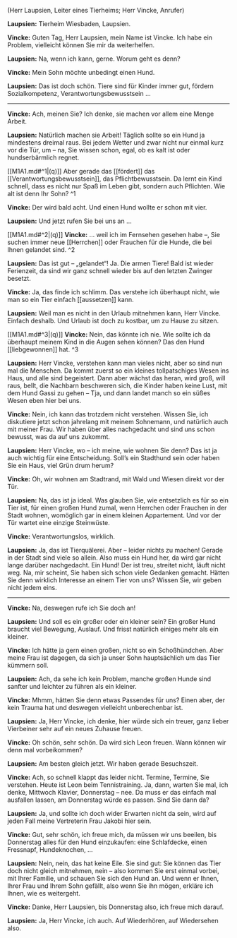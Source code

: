 (Herr Laupsien, Leiter eines Tierheims; Herr Vincke, Anrufer)

**Laupsien:** Tierheim Wiesbaden, Laupsien.

**Vincke:** Guten Tag, Herr Laupsien, mein Name ist Vincke. Ich habe ein Problem, vielleicht können Sie mir da weiterhelfen.

**Laupsien:** Na, wenn ich kann, gerne. Worum geht es denn?

**Vincke:** Mein Sohn möchte unbedingt einen Hund.

**Laupsien:** Das ist doch schön. Tiere sind für Kinder immer gut, fördern Sozialkompetenz, Verantwortungsbewusstsein ...

---

**Vincke:** Ach, meinen Sie? Ich denke, sie machen vor allem eine Menge Arbeit.

**Laupsien:** Natürlich machen sie Arbeit! Täglich sollte so ein Hund ja mindestens dreimal raus. Bei jedem Wetter und zwar nicht nur einmal kurz vor die Tür, um – na, Sie wissen schon, egal, ob es kalt ist oder hundserbärmlich regnet. 

[[M1A1.md#^1|(q)]] Aber gerade das [[fördert]] das [[Verantwortungsbewusstsein]], das Pflichtbewusstsein. Da lernt ein Kind schnell, dass es nicht nur Spaß im Leben gibt, sondern auch Pflichten. Wie alt ist denn Ihr Sohn? ^1

**Vincke:** Der wird bald acht. Und einen Hund wollte er schon mit vier.

**Laupsien:** Und jetzt rufen Sie bei uns an …

[[M1A1.md#^2|(q)]] **Vincke:** … weil ich im Fernsehen gesehen habe –, Sie suchen immer neue [[Herrchen]] oder Frauchen für die Hunde, die bei Ihnen gelandet sind. ^2

**Laupsien:** Das ist gut – „gelandet“! Ja. Die armen Tiere! Bald ist wieder Ferienzeit, da sind wir ganz schnell wieder bis auf den letzten Zwinger besetzt.

**Vincke:** Ja, das finde ich schlimm. Das verstehe ich überhaupt nicht, wie man so ein Tier einfach [[aussetzen]] kann.

**Laupsien:** Weil man es nicht in den Urlaub mitnehmen kann, Herr Vincke. Einfach deshalb. Und Urlaub ist doch zu kostbar, um zu Hause zu sitzen.

[[M1A1.md#^3|(q)]] **Vincke:** Nein, das könnte ich nie. Wie sollte ich da überhaupt meinem Kind in die Augen sehen können? Das den Hund [[liebgewonnen]] hat. ^3

**Laupsien:** Herr Vincke, verstehen kann man vieles nicht, aber so sind nun mal die Menschen. Da kommt zuerst so ein kleines tollpatschiges Wesen ins Haus, und alle sind begeistert. Dann aber wächst das heran, wird groß, will raus, bellt, die Nachbarn beschweren sich, die Kinder haben keine Lust, mit dem Hund Gassi zu gehen – Tja, und dann landet manch so ein süßes Wesen eben hier bei uns.

**Vincke:** Nein, ich kann das trotzdem nicht verstehen. Wissen Sie, ich diskutiere jetzt schon jahrelang mit meinem Sohnemann, und natürlich auch mit meiner Frau. Wir haben über alles nachgedacht und sind uns schon bewusst, was da auf uns zukommt.

**Laupsien:** Herr Vincke, wo – ich meine, wie wohnen Sie denn? Das ist ja auch wichtig für eine Entscheidung. Soll’s ein Stadthund sein oder haben Sie ein Haus, viel Grün drum herum?

**Vincke:** Oh, wir wohnen am Stadtrand, mit Wald und Wiesen direkt vor der Tür.

**Laupsien:** Na, das ist ja ideal. Was glauben Sie, wie entsetzlich es für so ein Tier ist, für einen großen Hund zumal, wenn Herrchen oder Frauchen in der Stadt wohnen, womöglich gar in einem kleinen Appartement. Und vor der Tür wartet eine einzige Steinwüste.

**Vincke:** Verantwortungslos, wirklich.

**Laupsien:** Ja, das ist Tierquälerei. Aber – leider nichts zu machen! Gerade in der Stadt sind viele so allein. Also muss ein Hund her, da wird gar nicht lange darüber nachgedacht. Ein Hund! Der ist treu, streitet nicht, läuft nicht weg. Na, mir scheint, Sie haben sich schon viele Gedanken gemacht. Hätten Sie denn wirklich Interesse an einem Tier von uns? Wissen Sie, wir geben nicht jedem eins.

---

**Vincke:** Na, deswegen rufe ich Sie doch an!

**Laupsien:** Und soll es ein großer oder ein kleiner sein? Ein großer Hund braucht viel Bewegung, Auslauf. Und frisst natürlich einiges mehr als ein kleiner.

**Vincke:** Ich hätte ja gern einen großen, nicht so ein Schoßhündchen. Aber meine Frau ist dagegen, da sich ja unser Sohn hauptsächlich um das Tier kümmern soll.

**Laupsien:** Ach, da sehe ich kein Problem, manche großen Hunde sind sanfter und leichter zu führen als ein kleiner.

**Vincke:** Mhmm, hätten Sie denn etwas Passendes für uns? Einen aber, der kein Trauma hat und deswegen vielleicht unberechenbar ist.

**Laupsien:** Ja, Herr Vincke, ich denke, hier würde sich ein treuer, ganz lieber Vierbeiner sehr auf ein neues Zuhause freuen.

**Vincke:** Oh schön, sehr schön. Da wird sich Leon freuen. Wann können wir denn mal vorbeikommen?

**Laupsien:** Am besten gleich jetzt. Wir haben gerade Besuchszeit.

**Vincke:** Ach, so schnell klappt das leider nicht. Termine, Termine, Sie verstehen. Heute ist Leon beim Tennistraining. Ja, dann, warten Sie mal, ich denke, Mittwoch Klavier, Donnerstag – nee. Da muss er das einfach mal ausfallen lassen, am Donnerstag würde es passen. Sind Sie dann da?

**Laupsien:** Ja, und sollte ich doch wider Erwarten nicht da sein, wird auf jeden Fall meine Vertreterin Frau Jakobi hier sein.

**Vincke:** Gut, sehr schön, ich freue mich, da müssen wir uns beeilen, bis Donnerstag alles für den Hund einzukaufen: eine Schlafdecke, einen Fressnapf, Hundeknochen, …

**Laupsien:** Nein, nein, das hat keine Eile. Sie sind gut: Sie können das Tier doch nicht gleich mitnehmen, nein – also kommen Sie erst einmal vorbei, mit Ihrer Familie, und schauen Sie sich den Hund an. Und wenn er Ihnen, Ihrer Frau und Ihrem Sohn gefällt, also wenn Sie ihn mögen, erkläre ich Ihnen, wie es weitergeht.

**Vincke:** Danke, Herr Laupsien, bis Donnerstag also, ich freue mich darauf.

**Laupsien:** Ja, Herr Vincke, ich auch. Auf Wiederhören, auf Wiedersehen also.